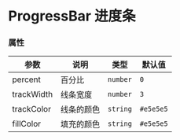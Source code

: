 # ProgressBar 进度条

<code src="./demos/demo1.tsx"></code>

### 属性

| 参数         | 说明   | 类型       | 默认值 |
|------------| ------ |----------|-----|
| percent    | 百分比 | `number` | `0` |
| trackWidth | 线条宽度 | `number` | `3` |
| trackColor | 线条的颜色 | `string`      | `#e5e5e5` |
| fillColor      | 填充的颜色 | `string`      | `#e5e5e5` |

